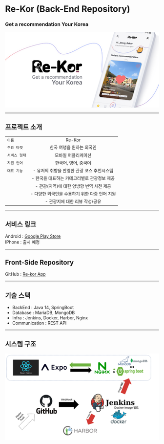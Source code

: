 # Re-Kor (Back-End Repository)  
### Get a recommendation Your Korea  
![rekorimg](images/rekorImg.png)
___

## 프로젝트 소개
|   |    | 
|---|:---:|
| `이름` |Re-Kor | 
| `주요 타겟` | 한국 여행을 원하는 외국인 | 
| `서비스 형태` | 모바일 어플리케이션 |  
| `지원 언어` | 한국어, 영어, ~~중국어~~ |  
| `대표 기능` | - 유저의 취향을 반영한 관광 코스 추천시스템  | 
| | - 한국을 대표하는 카테고리별로 관광정보 제공  | 
| | - 관광(지역)에 대한 양방향 번역 사전 제공  | 
| | - 다양한 외국인을 수용하기 위한 다중 언어 지원  | 
| | - 관광지에 대한 리뷰 작성/공유  | 
___
## 서비스 링크
Android : [Google Play Store](https://play.google.com/store/apps/details?id=com.suji_chae.ReKor)  
IPhone : 출시 예정

___
## Front-Side Repository
GitHub : [Re-kor App](https://github.com/ChaeHyun-Kim/Re-Kor)


___
## 기술 스택  
 - BackEnd : Java 14, SpringBoot
 - Database : MariaDB, MongoDB
 - Infra : Jenkins, Docker, Harbor, Nginx
 - Communication : REST API
___
## 시스템 구조
![struct](images/rekor_struct.png)
